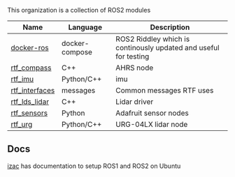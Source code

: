 This organization is a collection of ROS2 modules

| Name                | Language       | Description |
|---------------------|----------------|--------------------------------------------|
| [docker-ros][2]     | docker-compose | ROS2 Riddley which is continously updated and useful for testing
| [rtf_compass][1]    | C++            | AHRS node
| [rtf_imu][6]        | Python/C++     | imu
| [rtf_interfaces][3] | messages       | Common messages RTF uses
| [rtf_lds_lidar][4]  | C++            | Lidar driver
| [rtf_sensors][5]    | Python         | Adafruit sensor nodes
| [rtf_urg][7]        | Python/C++     | URG-04LX lidar node

[1]: https://github.com/RecklessTedsFunland/rtf_compass
[2]: https://github.com/RecklessTedsFunland/docker-ros
[3]: https://github.com/RecklessTedsFunland/rtf_interfaces
[4]: https://github.com/RecklessTedsFunland/rtf_lds_lidar
[5]: https://github.com/RecklessTedsFunland/rtf_sensors
[6]: https://github.com/RecklessTedsFunland/rtf_imu
[7]: https://github.com/RecklessTedsFunland/rtf_urg

## Docs

[izac](https://github.com/RecklessTedsFunland/izac/tree/master) has documentation to setup ROS1 and ROS2 on Ubuntu
